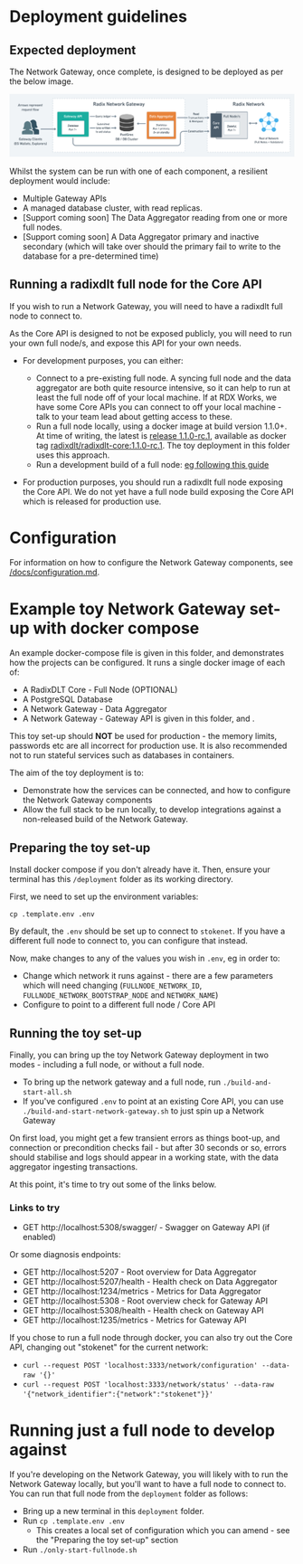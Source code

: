 # Deployment guidelines

## Expected deployment

The Network Gateway, once complete, is designed to be deployed as per the below image.

![Expected Network Gateway Deployment](./network-gateway-deployment.png)

Whilst the system can be run with one of each component, a resilient deployment would include:

* Multiple Gateway APIs
* A managed database cluster, with read replicas.
* [Support coming soon] The Data Aggregator reading from one or more full nodes.
* [Support coming soon] A Data Aggregator primary and inactive secondary (which will take over should the primary fail to write to the database for a pre-determined time)

## Running a radixdlt full node for the Core API

If you wish to run a Network Gateway, you will need to have a radixdlt full node to connect to.

As the Core API is designed to not be exposed publicly, you will need to run your own full node/s, and expose this API for your own needs.

* For development purposes, you can either:
  * Connect to a pre-existing full node. A syncing full node and the data aggregator are both quite resource intensive, so it can help to run at least the full node off of your local machine. If at RDX Works, we have some Core APIs you can connect to off your local machine - talk to your team lead about getting access to these.
  * Run a full node locally, using a docker image at build version 1.1.0+. At time of writing, the latest is [release 1.1.0-rc.1](https://github.com/radixdlt/radixdlt/releases/tag/1.1.0-rc.1), available as docker tag [radixdlt/radixdlt-core:1.1.0-rc.1](https://hub.docker.com/r/radixdlt/radixdlt-core/tags). The toy deployment in this folder uses this approach.
  * Run a development build of a full node: [eg following this guide](https://github.com/radixdlt/radixdlt/blob/develop/docs/development/run-configurations/connecting-to-a-live-network-in-docker.md)

* For production purposes, you should run a radixdlt full node exposing the Core API. We do not yet have a full node build exposing the Core API which is
  released for production use.

# Configuration

For information on how to configure the Network Gateway components, see [/docs/configuration.md](../docs/configuration.md).

# Example toy Network Gateway set-up with docker compose

An example docker-compose file is given in this folder, and demonstrates how the projects can be configured. It runs a single docker image of each of:

* A RadixDLT Core - Full Node (OPTIONAL)
* A PostgreSQL Database
* A Network Gateway - Data Aggregator
* A Network Gateway - Gateway API is given in this folder, and .

This toy set-up should **NOT** be used for production - the memory limits, passwords etc are all incorrect for production use. It is also recommended not to run stateful services such as databases in containers.

The aim of the toy deployment is to:
* Demonstrate how the services can be connected, and how to configure the Network Gateway components
* Allow the full stack to be run locally, to develop integrations against a non-released build of the Network Gateway.

## Preparing the toy set-up

Install docker compose if you don't already have it. Then, ensure your terminal has this `/deployment` folder as its working directory.

First, we need to set up the environment variables:

```
cp .template.env .env
```

By default, the `.env` should be set up to connect to `stokenet`. If you have a different full node to connect to, you can configure that instead.

Now, make changes to any of the values you wish in `.env`, eg in order to:
* Change which network it runs against - there are a few parameters which will need changing (`FULLNODE_NETWORK_ID`, `FULLNODE_NETWORK_BOOTSTRAP_NODE` and `NETWORK_NAME`)
* Configure to point to a different full node / Core API

## Running the toy set-up

Finally, you can bring up the toy Network Gateway deployment in two modes - including a full node, or without a full node.

* To bring up the network gateway and a full node, run `./build-and-start-all.sh`
* If you've configured `.env` to point at an existing Core API, you can use `./build-and-start-network-gateway.sh` to just spin up a Network Gateway

On first load, you might get a few transient errors as things boot-up, and connection or precondition checks fail - but after 30 seconds or so,
errors should stabilise and logs should appear in a working state, with the data aggregator ingesting transactions.

At this point, it's time to try out some of the links below. 

### Links to try

* GET http://localhost:5308/swagger/ - Swagger on Gateway API (if enabled)

Or some diagnosis endpoints:

* GET http://localhost:5207 - Root overview for Data Aggregator
* GET http://localhost:5207/health - Health check on Data Aggregator
* GET http://localhost:1234/metrics - Metrics for Data Aggregator
* GET http://localhost:5308 - Root overview check for Gateway API
* GET http://localhost:5308/health - Health check on Gateway API
* GET http://localhost:1235/metrics - Metrics for Gateway API

If you chose to run a full node through docker, you can also try out the Core API, changing out "stokenet" for the current network:

* `curl --request POST 'localhost:3333/network/configuration' --data-raw '{}'`
* `curl --request POST 'localhost:3333/network/status' --data-raw '{"network_identifier":{"network":"stokenet"}}'`

# Running just a full node to develop against

If you're developing on the Network Gateway, you will likely with to run the Network Gateway locally, but you'll want to have a full node
to connect to. You can run that full node from the `deployment` folder as follows:

* Bring up a new terminal in this `deployment` folder.
* Run `cp .template.env .env`
  * This creates a local set of configuration which you can amend - see the "Preparing the toy set-up" section
* Run `./only-start-fullnode.sh`
